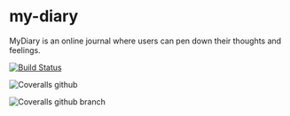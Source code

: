 # my-diary
MyDiary is an online journal where users can pen down their thoughts and feelings.

[![Build Status](https://travis-ci.org/Oyebola-O/my-diary.svg?branch=api_v1)](https://travis-ci.org/Oyebola-O/my-diary)


![Coveralls github](https://img.shields.io/coveralls/github/jekyll/jekyll.svg)

![Coveralls github branch](https://img.shields.io/coveralls/github/jekyll/jekyll/master.svg)

